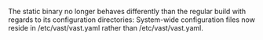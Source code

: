 The static binary no longer behaves differently than the regular build with
regards to its configuration directories: System-wide configuration files now
reside in <prefix>/etc/vast/vast.yaml rather than /etc/vast/vast.yaml.
